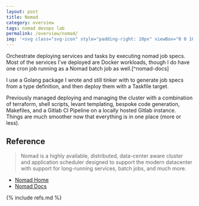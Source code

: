 ```yaml
---
layout: post
title: Nomad
category: overview
tags: nomad devops lab
permalink: /overview/nomad/
img: '<svg class="svg-icon" style="padding-right: 10px" viewBox="0 0 16 16" xmlns="http://www.w3.org/2000/svg"><g id="SVGRepo_bgCarrier" stroke-width="0"></g><g id="SVGRepo_tracerCarrier" stroke-linecap="round" stroke-linejoin="round"></g><g id="SVGRepo_iconCarrier"><path d="M8 0L1 4v8l7 4 7-4V4L8 0zm3.119 8.797L9.254 9.863 7.001 8.65v2.549l-2.118 1.33v-5.33l1.68-1.018 2.332 1.216V4.794l2.23-1.322-.006 5.325z"></path></g></svg>'
---
```


Orchestrate deploying services and tasks by executing nomad job specs. Most of
the services I've deployed are Docker workloads, though I do have one cron job
running as a Nomad batch job as well.[^nomad-docs]

I use a Golang package I wrote and still tinker with to generate job specs from a
type definition, and then deploy them with a Taskfile target.

Previously managed deploying and managing the cluster with a combination of terraform, 
shell scripts, levant templating, bespoke code generation, Makefiles, and a Gitlab CI Pipeline 
on a locally hosted Gitlab instance. Things are much smoother now that everything 
is in one place (more or less).

## Reference

>Nomad is a highly available, distributed, data-center aware cluster and application scheduler designed to support the modern datacenter with support for long-running services, batch jobs, and much more.

- [Nomad Home](https://www.nomadproject.io/)
- [Nomad Docs](https://www.nomadproject.io/docs)

{% include refs.md %}
